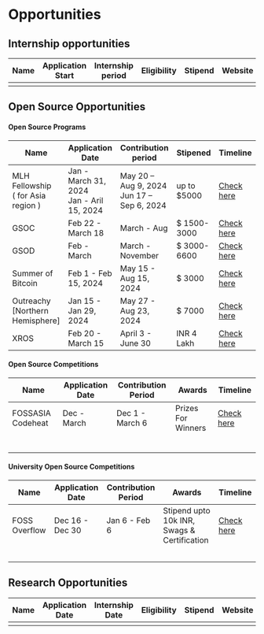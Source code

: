 # Opportunities

## Internship opportunities 


| Name                | Application Start | Internship period| Eligibility     | Stipend   | Website                   |
|---------------------|-------------------|------------------|-----------------|-----------|---------------------------|
|                     |                   |                  |                 |           |                           |

## Open Source Opportunities

#### Open Source Programs

|                    Name                    |                 Application Date                 |            Contribution period                 | Stipened      | Timeline  |
|--------------------------------------------|--------------------------------------------------|------------------------------------------------|---------------|-----------|                  
|    MLH Fellowship <br> ( for Asia region ) | Jan - March 31, 2024 <br> Jan - Aril 15, 2024    | May 20 – Aug 9, 2024 <br> Jun 17 – Sep 6, 2024 | up to $5000   | [Check here](https://fellowship.mlh.io/programs/open-source) |
|                    GSOC                    |   Feb 22 - March 18     |  March - Aug   | $ 1500-3000  | [Check here](https://developers.google.com/open-source/gsoc/timeline) |                
|                    GSOD                    | Feb - March  |  March - November  | $ 3000-6600  | [Check here](https://developers.google.com/season-of-docs/docs/timeline) |
|               Summer of Bitcoin            | Feb 1 - Feb 15, 2024                  | May 15 - Aug 15, 2024     | $ 3000 | [Check here](https://www.summerofbitcoin.org/how-it-works) |   
|       Outreachy <br> [Northern Hemisphere] |  Jan 15 - Jan 29, 2024   | May 27 - Aug 23, 2024  | $ 7000 |  [Check here](https://www.outreachy.org/blog/2024-01-15/may-2024-initial-applications-open/) |                           
|                  XROS                      | Feb 20 - March 15  | April 3 - June 30 | INR 4 Lakh | [Check here](https://xrosfellowship.ficci.in/#timeline) |                           

#### Open Source Competitions

| Name                | Application Date | Contribution Period |      Awards         |             Timeline                          |   
|---------------------|------------------|---------------------|---------------------|-----------------------------------------------|
| FOSSASIA Codeheat   |   Dec - March    |   Dec 1 - March 6   | Prizes For Winners  | [Check here](https://codeheat.org/#timeline)  |
|                     |                  |                     |                  |                                               |
|                     |                  |                     |                  |                                               |
|                     |                  |                     |                  |                                               |
|                     |                  |                     |                  |                                               |
|                     |                  |                     |                  |                                               |
|                     |                  |                     |                  |                                               |


#### University Open Source Competitions

| Name                | Application Date | Contribution Period |                      Awards                 |             Timeline                          |   
|---------------------|------------------|---------------------|---------------------------------------------|-----------------------------------------------|
| FOSS Overflow       | Dec 16 - Dec 30  | Jan 6 - Feb 6       | Stipend upto 10k INR, Swags & Certification | [Check here](https://fossoverflow.dev/)       |                    
|                     |                  |                     |                                             |                                               |
|                     |                  |                     |                                             |                                               |
|                     |                  |                     |                                             |                                               |
|                     |                  |                     |                                             |                                               |
|                     |                  |                     |                                             |                                               |


## Research Opportunities

| Name                | Application Date  | Internship Date  | Eligibility     | Stipend   | Website                   |
|---------------------|-------------------|------------------|-----------------|-----------|---------------------------|
|                     |                   |                  |                 |           |                           |
